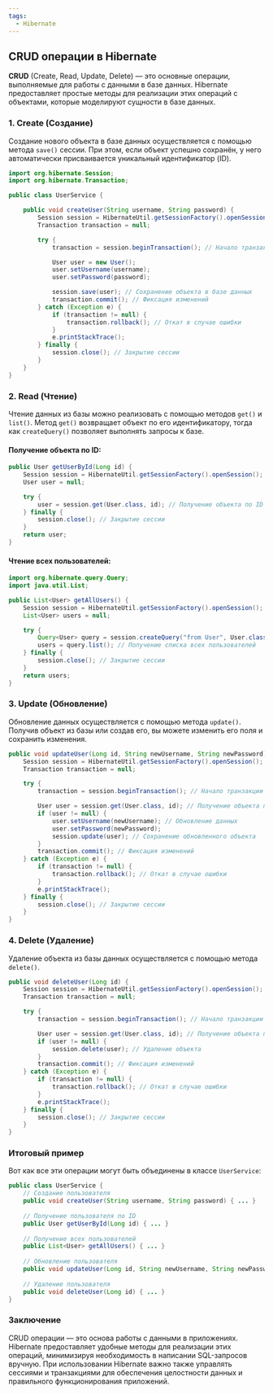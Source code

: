 ```yaml
---
tags:
  - Hibernate
---
```

## CRUD операции в Hibernate

**CRUD** (Create, Read, Update, Delete) — это основные операции, выполняемые для работы с данными в базе данных. Hibernate предоставляет простые методы для реализации этих операций с объектами, которые моделируют сущности в базе данных.

### 1. Create (Создание)

Создание нового объекта в базе данных осуществляется с помощью метода `save()` сессии. При этом, если объект успешно сохранён, у него автоматически присваивается уникальный идентификатор (ID).

```java
import org.hibernate.Session;
import org.hibernate.Transaction;

public class UserService {

    public void createUser(String username, String password) {
        Session session = HibernateUtil.getSessionFactory().openSession();
        Transaction transaction = null;

        try {
            transaction = session.beginTransaction(); // Начало транзакции

            User user = new User();
            user.setUsername(username);
            user.setPassword(password);

            session.save(user); // Сохранение объекта в базе данных
            transaction.commit(); // Фиксация изменений
        } catch (Exception e) {
            if (transaction != null) {
                transaction.rollback(); // Откат в случае ошибки
            }
            e.printStackTrace();
        } finally {
            session.close(); // Закрытие сессии
        }
    }
}
```

### 2. Read (Чтение)

Чтение данных из базы можно реализовать с помощью методов `get()` и `list()`. Метод `get()` возвращает объект по его идентификатору, тогда как `createQuery()` позволяет выполнять запросы к базе.

#### Получение объекта по ID:

```java
public User getUserById(Long id) {
    Session session = HibernateUtil.getSessionFactory().openSession();
    User user = null;

    try {
        user = session.get(User.class, id); // Получение объекта по ID
    } finally {
        session.close(); // Закрытие сессии
    }
    return user;
}
```

#### Чтение всех пользователей:

```java
import org.hibernate.query.Query;
import java.util.List;

public List<User> getAllUsers() {
    Session session = HibernateUtil.getSessionFactory().openSession();
    List<User> users = null;

    try {
        Query<User> query = session.createQuery("from User", User.class); // JPQL запрос
        users = query.list(); // Получение списка всех пользователей
    } finally {
        session.close(); // Закрытие сессии
    }
    return users;
}
```

### 3. Update (Обновление)

Обновление данных осуществляется с помощью метода `update()`. Получив объект из базы или создав его, вы можете изменить его поля и сохранить изменения.

```java
public void updateUser(Long id, String newUsername, String newPassword) {
    Session session = HibernateUtil.getSessionFactory().openSession();
    Transaction transaction = null;

    try {
        transaction = session.beginTransaction(); // Начало транзакции

        User user = session.get(User.class, id); // Получение объекта по ID
        if (user != null) {
            user.setUsername(newUsername); // Обновление данных
            user.setPassword(newPassword);
            session.update(user); // Сохранение обновленного объекта
        }
        transaction.commit(); // Фиксация изменений
    } catch (Exception e) {
        if (transaction != null) {
            transaction.rollback(); // Откат в случае ошибки
        }
        e.printStackTrace();
    } finally {
        session.close(); // Закрытие сессии
    }
}
```

### 4. Delete (Удаление)

Удаление объекта из базы данных осуществляется с помощью метода `delete()`.

```java
public void deleteUser(Long id) {
    Session session = HibernateUtil.getSessionFactory().openSession();
    Transaction transaction = null;

    try {
        transaction = session.beginTransaction(); // Начало транзакции

        User user = session.get(User.class, id); // Получение объекта по ID
        if (user != null) {
            session.delete(user); // Удаление объекта
        }
        transaction.commit(); // Фиксация изменений
    } catch (Exception e) {
        if (transaction != null) {
            transaction.rollback(); // Откат в случае ошибки
        }
        e.printStackTrace();
    } finally {
        session.close(); // Закрытие сессии
    }
}
```

### Итоговый пример

Вот как все эти операции могут быть объединены в классе `UserService`:

```java
public class UserService {
    // Создание пользователя
    public void createUser(String username, String password) { ... }
    
    // Получение пользователя по ID
    public User getUserById(Long id) { ... }
    
    // Получение всех пользователей
    public List<User> getAllUsers() { ... }
    
    // Обновление пользователя
    public void updateUser(Long id, String newUsername, String newPassword) { ... }
    
    // Удаление пользователя
    public void deleteUser(Long id) { ... }
}
```

### Заключение

CRUD операции — это основа работы с данными в приложениях. Hibernate предоставляет удобные методы для реализации этих операций, минимизируя необходимость в написании SQL-запросов вручную. При использовании Hibernate важно также управлять сессиями и транзакциями для обеспечения целостности данных и правильного функционирования приложений.